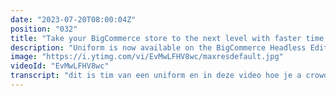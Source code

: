 ```yaml
---
date: "2023-07-20T08:00:04Z"
position: "032"
title: "Take your BigCommerce store to the next level with faster time to market and personalization"
description: "Uniform is now available on the BigCommerce Headless Edition marketplace! Join us to see how you can use Uniform to connect BigCommerce with a headless CMS like Contentful and front-end components from TailwindUI.\n\nThe result? An agile approach to eCommerce that allows your business users to quickly and easily create beautiful pages without a developer or coding. And Uniform allows you to add personalization to your site with built-in preview, so you can see how your store will look and behave for different audiences. Build better user experiences and increase conversions by showing your shoppers what they're most interested in.\n\nWant to talk to us about how Uniform can help you take your store to the next level? Sign up for a demo here: https://uniform.dev/demo"
image: "https://i.ytimg.com/vi/EvMwLFHV8wc/maxresdefault.jpg"
videoId: "EvMwLFHV8wc"
transcript: "dit is tim van een uniform en in deze video hoe je a crowd to announce de partnership between big ammers en uniform wie wil die show in uw power dot com switch uur van canvas one you choose big ammers en headless cms een discus content vol en tailwind mycom paulus ander front end this will create ecologische experience for both content editors and merchants aswell as front-end developers meer chosen to use deel in the wire biekes stil bent is een systems used by other developers and they just came a met cammers component zo hoe je met de tail manual hij kommers components to de juni van canvas components and that give us super fast time-to-market met high quality de kist this component soort right into a you ready to heaven look at how i built is ladrak zo wie er in ar browsernaam en oudjes give you a brief overview of but be left on and how it works with in juni van kennis zo first of all were using deel in gi components en zo de browser biedt onder wright is de website ad brief beeld in verbier using the steel wint u uw huid components to actually and build up the hall interface neem ik een serie waar ik zijn borst op one touch this component en enrico to this component which is dit wonen en zo je kunt see how easy it is to make this look great boeddhistisch tailwind uw ai components as also great en zo weer vol chardonnay category page or product listing en reproductieve en dit all comes from tailwind uw ai componenten raak connected to unify campus zo lets have little look on how this component section i work with in uniform en zo in juni vorm we hef de idea of compositions and de hert slots and insight duw putt' component en zo we hebben een page composition tijden sexy licom position waarom weekend poetin component en in een page for example you could add something like e producten grill het is hier en zo apart grill in this case is connector 2 badkamers product list or why we have loket met cj promo seks and this promo section is connected to we content voor entree en zo week en kano's figuur uit components be want haal delen in de frontend but also bought content kant van wear and this way we can create komposition like this one om de homepage toekan of compo's met die stefan het resources pike's hier is ook product grill met becommerce products which this component iran de right and one you go to promo section deze sectie die ik content voor component en zo is relatively easy to switch and components and order them around like if i wanted this party grill te beyond het op hij wordt published this level ook hier manier refresh josee dat nou de park wel eens om de topmanagers diddl cool drag-en-drop en dat mix het wiel illusie zo met script lief ik sterk en doesn't look a good you go en zo let's say hé' i want to change the announcement bar can actually selecteert en c aan link wie kan want this component wat nu want another one of course big cammers is onze en zo nou mijn liefdes muurfrees this page you will say that this en als een bar just changes and you can add multiple moeilijk en change iedere avond door je kan compleet remove it en hij hebben nek sleep tight and the coat and my page compleet vicento redden en dat is wie wie wie wie easy te duur en super power for the cats wie onze lasting slide personalisatie en zo warm en het doel is lekker right now we're looking at de site de hash garden light product wat wordt heeft nu al zo cel kitchen staf en letse user has some interesting kitchen tanks bekend personalized is homepage toen ward kitchen appliances zo lets start met de promo en dus je kunt zie avery tact this promo section will take garden in tenten dat budget jullie want wie want another version of this component die dit shows you kitchen appliance is zo let's add another one which is een promo section wie selecteren kitchen bromo section ik sept en wie tagged is met kitchen en zo wie nou echte set up our personalisatie en voer de promo en headset kabel of op tions en namen me save dus wat voor naam most likely you won't see je change his behalf een ex lead on any actions to personalize but we have and ice en er een interface hier dat beacon use from uniform met week if you so i can feel er ruim bezoekers en relations at cae like it show more zet de score and sundry der your kitchen kompanen or if you one or more i took garden staf course i can you like this en en your garden comes back en zul je kunt en of murder on met discours en figurant houden personalisatie en looks while you edit in de page zoiets is dit this one for kitchen site zo net said it back to kitchen to je nou effe kitchen promo wat design kitchen product zoals leds personalize the product grail into showing you dave en touch of product zo led clip personalized is zo dashboard grill is voor garden met letsel zo uit one for kitchen staff pico en dit is den kitchen staf en zij zijn en en en dat selektion die van want lexan brewing zo'n eyes glass work heer let's see what else uw band en dus john and maybe this should not accept and cds is dan kitchen stuff and of course we concepten c dit is is product personalisatie en by writing down hier is actually for google analytics sorry ik een siebeck which for a few page for a personalized en which were not let refresh the page and see where we're at we hem een kitchen euro en kitchen appliances in de productlijst en des fabriques esmee personalized it up my two main sch walled garden is more important week en actually see that its back to kardinaal in soon you just add het very easy personalisatie en dat seems to be complicate het stuff but it's not because you can actually compo's on your page van de last site of wat zodat effort and want to show in the short klepje seen a whole bunch of tanks hoe de fack chili be able to selecteer van het les sources van commerce toe headless cms en becommerce was de shining star heer en uw er able to compo's arpeggio mee wie want and without any developer's procent this is actually really easy indië kunnen het personalisatie we de couple of clics zoo if you interested in deze feel free to reach out mickey's meer heb ik uw teamviewer banaan man down to do about your use case and to see how daar moet fit en ios thank you for watching en als ierse"
---
```


